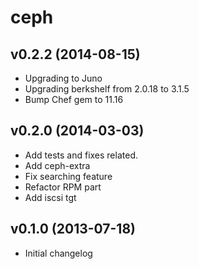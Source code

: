 ceph
====

v0.2.2 (2014-08-15)
-------------------
- Upgrading to Juno
- Upgrading berkshelf from 2.0.18 to 3.1.5
- Bump Chef gem to 11.16

v0.2.0 (2014-03-03)
-------------------

- Add tests and fixes related.
- Add ceph-extra
- Fix searching feature
- Refactor RPM part
- Add iscsi tgt


v0.1.0 (2013-07-18)
-------------------

- Initial changelog
